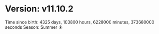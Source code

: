 # Version: v11.10.2
Time since birth: 4325 days, 103800 hours, 6228000 minutes, 373680000 seconds
Season: Summer ☀️
